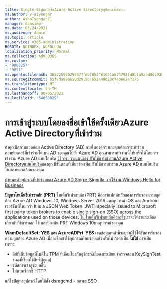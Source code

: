 ```yaml
---
title: Single-Signเปิดขึ้นAzure Active Directoryอุปกรณ์ที่เข้าร่วม
ms.author: v-aiyengar
author: AshaIyengar21
manager: dansimp
ms.date: 03/24/2021
ms.audience: Admin
ms.topic: article
ms.service: o365-administration
ROBOTS: NOINDEX, NOFOLLOW
localization_priority: Normal
ms.collection: Adm_O365
ms.custom:
- "9003257"
- "9891"
ms.openlocfilehash: 365225926296677feb7853481651a634792fd8bfa9abd9dc9359ffaae50b60eb
ms.sourcegitcommit: b5f7da89a650d2915dc652449623c78be6247175
ms.translationtype: MT
ms.contentlocale: th-TH
ms.lasthandoff: 08/05/2021
ms.locfileid: "54050029"
---
```

# <a name="single-sign-on-for-azure-active-directory-joined-devices"></a>การเข้าสู่ระบบโดยลงชื่อเข้าใช้ครั้งเดียวAzure Active Directoryที่เข้าร่วม

ถ้าคุณมีสภาพแวดล้อม Active Directory (AD) ภายในองค์กร และคุณต้องการเข้าร่วมคอมพิวเตอร์ที่เข้าร่วมโดเมน AD ของคุณไปยัง Azure AD คุณสามารถทํางานนี้ให้เสร็จได้โดยการเข้าร่วม Azure AD แบบไฮบริด [วิธีการ: วางแผนการปรับใช้การเข้าร่วมAzure Active Directoryแบบไฮบริด](https://docs.microsoft.com/azure/active-directory/devices/hybrid-azuread-join-plan)ของคุณมีขั้นตอนที่เกี่ยวข้องเพื่อปรับใช้การเข้าร่วม Azure AD แบบไฮบริดในสภาพแวดล้อมของคุณ

[กําหนดค่าอุปกรณ์ที่เข้าร่วมของ Azure AD Single-Signเปิด การใช้งาน Windows Hello for Business](https://docs.microsoft.com/azure/active-directory/devices/hybrid-azuread-join-plan) 

**ปัญหาโทเค็นรีเฟรชหลัก (PRT)** โทเค็นรีเฟรชหลัก (PRT) คืออาร์แฟกต์หลักของการรับรองความถูกต้อง Azure AD Windows 10, Windows Server 2016 และอุปกรณ์ iOS และ Android เวอร์ชันที่ใหม่กว่า It is a JSON Web Token (JWT) specially issued to Microsoft first party token brokers to enable single sign-on (SSO) across the applications used on those devices. [ใน โทเค็นรีเฟรชหลักคืออะไร](https://docs.microsoft.com/azure/active-directory/devices/concept-primary-refresh-token)เราจะให้รายละเอียดเกี่ยวกับวิธีการออก ใช้ และป้องกัน PRT Windows 10บนอุปกรณ์ของคุณ

**WamDefaultSet: YES และ AzureADPrt: YES** เขตข้อมูลเหล่านี้ระบุว่าผู้ใช้ได้รับการรับรองความถูกต้อง Azure AD เมื่อลงชื่อเข้าใช้อุปกรณ์เรียบร้อยแล้วหรือไม่ ถ้าค่าเป็น **ไม่ใช่** อาจเป็นเพราะ:

- คีย์ที่เก็บข้อมูลที่ไม่ดีใน TPM ที่เชื่อมโยงกับอุปกรณ์เมื่อลงทะเบียน (ตรวจสอบ KeySignTest ขณะที่เรียกใช้สิทธิ์ผู้ดูแล)
- รหัสการเข้าสู่ระบบอื่น
- ไม่พบพร็อกซี HTTP

แก้ไขปัญหาอุปกรณ์โดยใช้สั่ง dsregcmd - [สถานะ SSO](https://docs.microsoft.com/azure/active-directory/devices/troubleshoot-device-dsregcmd#sso-state)
